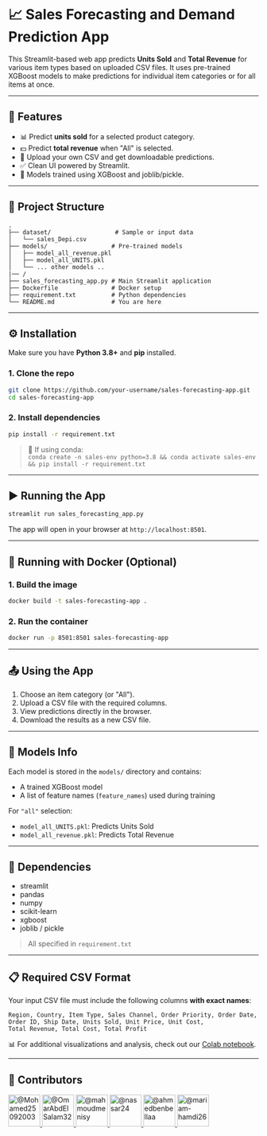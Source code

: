 # 📈 Sales Forecasting and Demand Prediction App

This Streamlit-based web app predicts **Units Sold** and **Total Revenue** for various item types based on uploaded CSV files. It uses pre-trained XGBoost models to make predictions for individual item categories or for all items at once.

---

## 🚀 Features

- 📊 Predict **units sold** for a selected product category.
- 💵 Predict **total revenue** when "All" is selected.
- 📁 Upload your own CSV and get downloadable predictions.
- ✅ Clean UI powered by Streamlit.
- 🧠 Models trained using XGBoost and joblib/pickle.

---

## 📁 Project Structure

```
.
├── dataset/                  # Sample or input data
│   └── sales_Depi.csv
├── models/                  # Pre-trained models
│   ├── model_all_revenue.pkl
│   ├── model_all_UNITS.pkl
│   └── ... other models ..
|── / 
├── sales_forecasting_app.py # Main Streamlit application
├── Dockerfile               # Docker setup
├── requirement.txt          # Python dependencies
└── README.md                # You are here
```

---

## ⚙️ Installation

Make sure you have **Python 3.8+** and **pip** installed.

### 1. Clone the repo

```bash
git clone https://github.com/your-username/sales-forecasting-app.git
cd sales-forecasting-app
```

### 2. Install dependencies

```bash
pip install -r requirement.txt
```

> 🔧 If using conda:  
> `conda create -n sales-env python=3.8 && conda activate sales-env && pip install -r requirement.txt`

---

## ▶️ Running the App

```bash
streamlit run sales_forecasting_app.py
```

The app will open in your browser at `http://localhost:8501`.

---

## 🐳 Running with Docker (Optional)

### 1. Build the image

```bash
docker build -t sales-forecasting-app .
```

### 2. Run the container

```bash
docker run -p 8501:8501 sales-forecasting-app
```

---

## 📤 Using the App

1. Choose an item category (or "All").
2. Upload a CSV file with the required columns.
3. View predictions directly in the browser.
4. Download the results as a new CSV file.

---

## 🧪 Models Info

Each model is stored in the `models/` directory and contains:
- A trained XGBoost model
- A list of feature names (`feature_names`) used during training

For `"all"` selection:
- `model_all_UNITS.pkl`: Predicts Units Sold
- `model_all_revenue.pkl`: Predicts Total Revenue

---

## 📌 Dependencies

- streamlit
- pandas
- numpy
- scikit-learn
- xgboost
- joblib / pickle

> All specified in `requirement.txt`

---

## 📋 Required CSV Format

Your input CSV file must include the following columns **with exact names**:

```
Region, Country, Item Type, Sales Channel, Order Priority, Order Date,
Order ID, Ship Date, Units Sold, Unit Price, Unit Cost,
Total Revenue, Total Cost, Total Profit
```
📊 For additional visualizations and analysis, check out our [Colab notebook](https://colab.research.google.com/drive/1FPQU-gWH4ManVfXh89WLf3mH5MN07baM?usp=sharing).

---

## 👥 Contributors

<p align="left">
  <a href="https://github.com/Mohamed25092003">
    <img src="https://avatars.githubusercontent.com/Mohamed25092003?v=4" width="64" height="64" alt="@Mohamed25092003"/>
  </a>
  <a href="https://github.com/OmarAbdElSalam32">
    <img src="https://avatars.githubusercontent.com/OmarAbdElSalam32?v=4" width="64" height="64" alt="@OmarAbdElSalam32"/>
  </a>
  <a href="https://github.com/mahmoudmenisy">
    <img src="https://avatars.githubusercontent.com/mahmoudmenisy?v=4" width="64" height="64" alt="@mahmoudmenisy"/>
  </a>
  <a href="https://github.com/nassar24">
    <img src="https://avatars.githubusercontent.com/nassar24?v=4" width="64" height="64" alt="@nassar24"/>
  </a>
  <a href="https://github.com/ahmedbenbellaa">
    <img src="https://avatars.githubusercontent.com/ahmedbenbellaa?v=4" width="64" height="64" alt="@ahmedbenbellaa"/>
  </a>
  <a href="https://github.com/mariam-hamdi26">
    <img src="https://avatars.githubusercontent.com/mariam-hamdi26?v=4" width="64" height="64" alt="@mariam-hamdi26"/>
  </a>

